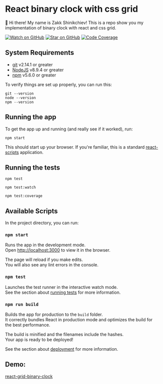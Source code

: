 # React binary clock with css grid

👋 Hi there! My name is Zakk Shinikchiev! This is a repo show you my implementation of binary clock with react and css
grid.

[![Watch on GitHub][github-watch-badge]][github-watch]
[![Star on GitHub][github-star-badge]][github-star]
[![Code Coverage][coverage-badge]][coverage]

## System Requirements

* [git][git] v2.14.1 or greater
* [NodeJS][node] v8.9.4 or greater
* [npm][npm] v5.6.0 or greater

To verify things are set up properly, you can run this:

```
git --version
node --version
npm --version
```

## Running the app

To get the app up and running (and really see if it worked), run:

```shell
npm start
```

This should start up your browser. If you're familiar, this is a standard
[react-scripts](https://github.com/facebook/create-react-app) application.

## Running the tests

```shell
npm test
```

```shell
npm test:watch
```

```shell
npm test:coverage
```

## Available Scripts

In the project directory, you can run:

### `npm start`

Runs the app in the development mode.<br />
Open [http://localhost:3000](http://localhost:3000) to view it in the browser.

The page will reload if you make edits.<br />
You will also see any lint errors in the console.

### `npm test`

Launches the test runner in the interactive watch mode.<br />
See the section about [running tests](https://facebook.github.io/create-react-app/docs/running-tests) for more 
information.

### `npm run build`

Builds the app for production to the `build` folder.<br />
It correctly bundles React in production mode and optimizes the build for the best performance.

The build is minified and the filenames include the hashes.<br />
Your app is ready to be deployed!

See the section about [deployment](https://facebook.github.io/create-react-app/docs/deployment) for more information.

## Demo:

[react-grid-binary-clock](https://react-grid-binary-clock.netlify.com/)

[npm]: https://www.npmjs.com/
[node]: https://nodejs.org
[git]: https://git-scm.com/
[github-watch]: https://github.com/PeshoVurtoleta/react-binary-clock/watchers
[github-watch-badge]: https://img.shields.io/github/watchers/PeshoVurtoleta/react-binary-clock?style=social
[github-star-badge]: https://img.shields.io/github/stars/PeshoVurtoleta/react-binary-clock?style=social
[github-star]: https://github.com/PeshoVurtoleta/react-binary-clock/stargazers
[coverage-badge]: https://img.shields.io/codecov/c/github/PeshoVurtoleta/react-binary-clock.svg?style=flat-square
[coverage]: https://codecov.io/github/PeshoVurtoleta/react-binary-clock
